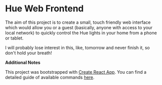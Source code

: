 # Hue Web Frontend

The aim of this project is to create a small, touch friendly web interface which
would allow you or a guest (basically, anyone with access to your local network)
to quickly control the Hue lights in your home from a phone or tablet.

I will probably lose interest in this, like, tomorrow and never finish it, so don't hold your breath!

**Additional Notes**

This project was bootstrapped with [Create React App](https://github.com/facebookincubator/create-react-app). You can find a detailed guide of available commands [here](https://github.com/facebookincubator/create-react-app/blob/master/packages/react-scripts/template/README.md).